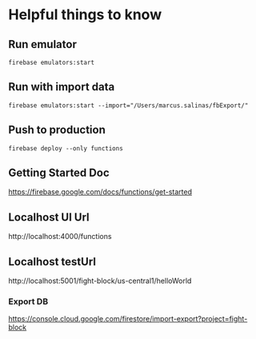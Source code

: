 # Helpful things to know

## Run emulator 
```shell
firebase emulators:start
```

## Run with import data
```shell
firebase emulators:start --import="/Users/marcus.salinas/fbExport/"
```

## Push to production
```shell
firebase deploy --only functions
```

## Getting Started Doc
https://firebase.google.com/docs/functions/get-started

## Localhost UI Url
http://localhost:4000/functions 

## Localhost testUrl
http://localhost:5001/fight-block/us-central1/helloWorld

### Export DB
https://console.cloud.google.com/firestore/import-export?project=fight-block
